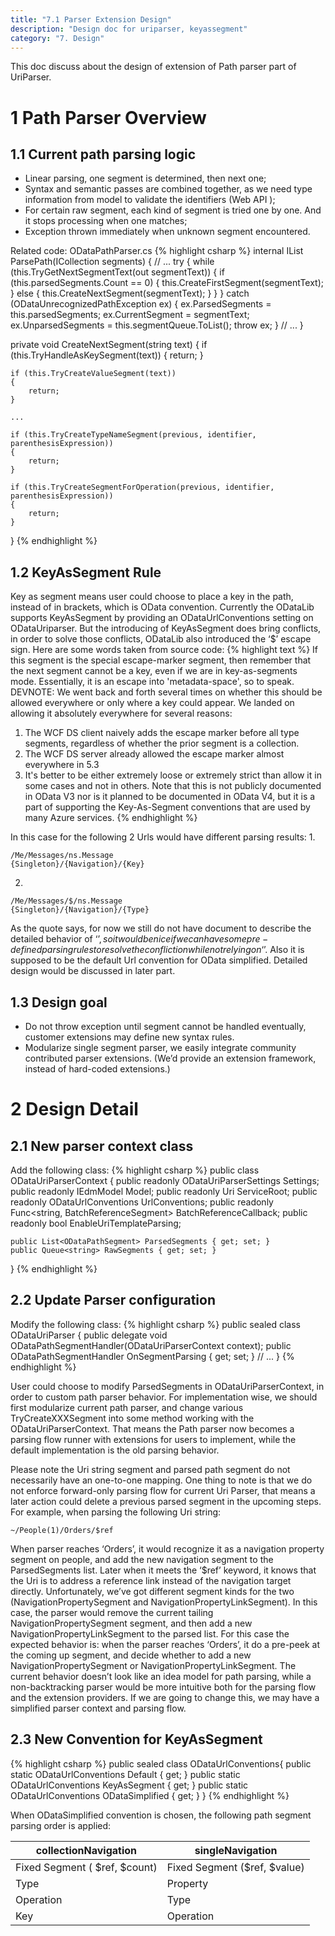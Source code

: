 ```yaml
---
title: "7.1 Parser Extension Design"
description: "Design doc for uriparser, keyassegment"
category: "7. Design"
---
```


This doc discuss about the design of extension of Path parser part of UriParser.

# 1 Path Parser Overview

## 1.1 Current path parsing logic

- Linear parsing, one segment is determined, then next one;
- Syntax and semantic passes are combined together, as we need type information from model to validate the identifiers (Web API );
- For certain raw segment, each kind of segment is tried one by one. And it stops processing when one matches;
- Exception thrown immediately when unknown segment encountered.

Related code: ODataPathParser.cs
{% highlight csharp %}
internal IList<ODataPathSegment> ParsePath(ICollection<string> segments)
{
    // ...
    try
    {
        while (this.TryGetNextSegmentText(out segmentText))
        {
            if (this.parsedSegments.Count == 0)
            {
                this.CreateFirstSegment(segmentText);
            }
            else
            {
                this.CreateNextSegment(segmentText);
            }
        }
    }
    catch (ODataUnrecognizedPathException ex)
    {
        ex.ParsedSegments = this.parsedSegments;
        ex.CurrentSegment = segmentText;
        ex.UnparsedSegments = this.segmentQueue.ToList();
        throw ex;
    }
    // ...
}

private void CreateNextSegment(string text)
{
    if (this.TryHandleAsKeySegment(text))
    {
        return;
    }

    if (this.TryCreateValueSegment(text))
    {
        return;
    }
        
    ...

    if (this.TryCreateTypeNameSegment(previous, identifier, parenthesisExpression))
    {
        return;
    }

    if (this.TryCreateSegmentForOperation(previous, identifier, parenthesisExpression))
    {
        return;
    }
}
{% endhighlight %}

## 1.2 KeyAsSegment Rule

Key as segment means user could choose to place a key in the path, instead of in brackets, which is OData convention.
Currently the ODataLib supports KeyAsSegment by providing an ODataUrlConventions setting on ODataUriparser. But the introducing of KeyAsSegment does bring conflicts, in order to solve those conflicts, ODataLib also introduced the ‘$’ escape sign. Here are some words taken from source code:
{% highlight text %}
If this segment is the special escape-marker segment, then remember that the next segment cannot be a key, 
even if we are in key-as-segments mode. Essentially, it is an escape into 'metadata-space', so to speak. 
DEVNOTE: We went back and forth several times on whether this should be allowed everywhere or only 
where a key could appear. We landed on allowing it absolutely everywhere for several reasons: 
  1) The WCF DS client naively adds the escape marker before all type segments, regardless of whether the prior segment is a collection. 
  2) The WCF DS server already allowed the escape marker almost everywhere in 5.3 
  3) It's better to be either extremely loose or extremely strict than allow it in some cases and not in others.
Note that this is not publicly documented in OData V3 nor is it planned to be documented in OData V4, but it is a part of supporting the Key-As-Segment conventions that are used by many Azure services.
{% endhighlight %}

In this case for the following 2 Urls would have different parsing results:
1. 
```
/Me/Messages/ns.Message
{Singleton}/{Navigation}/{Key}
```
2.
```
/Me/Messages/$/ns.Message
{Singleton}/{Navigation}/{Type}
```

As the quote says, for now we still do not have document to describe the detailed behavior of ‘$’, so it would be nice if we can have some pre-defined parsing rules to resolve the confliction while not relying on ‘$’. Also it is supposed to be the default Url convention for OData simplified. Detailed design would be discussed in later part.

## 1.3 Design goal

- Do not throw exception until segment cannot be handled eventually, customer extensions may define new syntax rules.
- Modularize single segment parser, we easily integrate community contributed parser extensions. (We’d provide an extension framework, instead of hard-coded extensions.)

# 2 Design Detail

## 2.1 New parser context class

Add the following class:
{% highlight csharp %}
public class ODataUriParserContext
{
    public readonly ODataUriParserSettings Settings;
    public readonly IEdmModel Model;
    public readonly Uri ServiceRoot;
    public readonly ODataUrlConventions UrlConventions;
    public readonly Func<string, BatchReferenceSegment> BatchReferenceCallback;
    public readonly bool EnableUriTemplateParsing;

    public List<ODataPathSegment> ParsedSegments { get; set; }
    public Queue<string> RawSegments { get; set; }
}
{% endhighlight %}


## 2.2 Update Parser configuration

Modify the following class:
{% highlight csharp %}
public sealed class ODataUriParser
{
    public delegate void ODataPathSegmentHandler(ODataUriParserContext context);
    public ODataPathSegmentHandler OnSegmentParsing { get; set; }
    // ...
}
{% endhighlight %}

User could choose to modify ParsedSegments in ODataUriParserContext, in order to custom path parser behavior.
For implementation wise, we should first modularize current path parser, and change various TryCreateXXXSegment into some method working with the ODataUriParserContext. That means the Path parser now becomes a parsing flow runner with extensions for users to implement, while the default implementation is the old parsing behavior.

Please note the Uri string segment and parsed path segment do not necessarily have an one-to-one mapping.
One thing to note is that we do not enforce forward-only parsing flow for current Uri Parser, that means a later action could delete a previous parsed segment in the upcoming steps.
For example, when parsing the following Uri string:
```
~/People(1)/Orders/$ref
```
When parser reaches ‘Orders’, it would recognize it as a navigation property segment on people, and add the new navigation segment to the ParsedSegments list. Later when it meets the ‘$ref’ keyword, it knows that the Uri is to address a reference link instead of the navigation target directly. Unfortunately, we’ve got different segment kinds for the two (NavigationPropertySegment and NavigationPropertyLinkSegment). In this case, the parser would remove the current tailing  NavigationPropertySegment segment, and then add a new NavigationPropertyLinkSegment to the parsed list.
For this case the expected behavior is: when the parser reaches ‘Orders’, it do a pre-peek at the coming up segment, and decide whether to add a new NavigationPropertySegment or NavigationPropertyLinkSegment.
The current behavior doesn’t look like an idea model for path parsing, while a non-backtracking parser would be more intuitive both for the parsing flow and the extension providers. 
If we are going to change this, we may have a simplified parser context and parsing flow.

## 2.3 New Convention for KeyAsSegment

{% highlight csharp %}
public sealed class ODataUrlConventions{
    public static ODataUrlConventions Default { get; }
    public static ODataUrlConventions KeyAsSegment { get; }
    public static ODataUrlConventions ODataSimplified { get; }
}
{% endhighlight %}

When ODataSimplified convention is chosen, the following path segment parsing order is applied:

 collectionNavigation           | singleNavigation              
 ------------------------------ | ----------------------------  
 Fixed Segment ( $ref, $count)  | Fixed Segment ($ref, $value)  
 Type                           | Property                          
 Operation                      | Type                      
 Key                            | Operation                  
